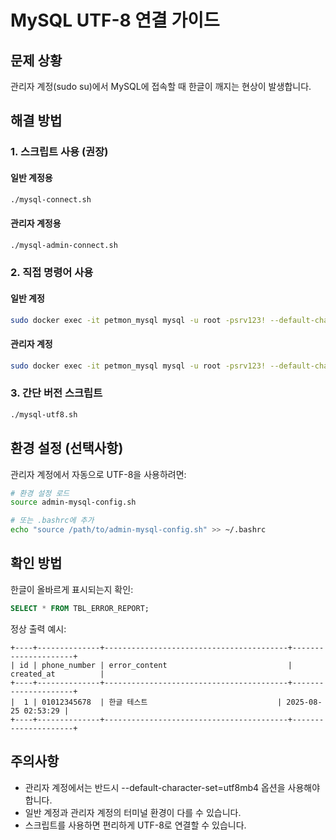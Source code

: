 # MySQL UTF-8 연결 가이드

## 문제 상황
관리자 계정(sudo su)에서 MySQL에 접속할 때 한글이 깨지는 현상이 발생합니다.

## 해결 방법

### 1. 스크립트 사용 (권장)

#### 일반 계정용
```bash
./mysql-connect.sh
```

#### 관리자 계정용
```bash
./mysql-admin-connect.sh
```

### 2. 직접 명령어 사용

#### 일반 계정
```bash
sudo docker exec -it petmon_mysql mysql -u root -psrv123! --default-character-set=utf8mb4 petmon
```

#### 관리자 계정
```bash
sudo docker exec -it petmon_mysql mysql -u root -psrv123! --default-character-set=utf8mb4 petmon
```

### 3. 간단 버전 스크립트
```bash
./mysql-utf8.sh
```

## 환경 설정 (선택사항)

관리자 계정에서 자동으로 UTF-8을 사용하려면:

```bash
# 환경 설정 로드
source admin-mysql-config.sh

# 또는 .bashrc에 추가
echo "source /path/to/admin-mysql-config.sh" >> ~/.bashrc
```

## 확인 방법

한글이 올바르게 표시되는지 확인:
```sql
SELECT * FROM TBL_ERROR_REPORT;
```

정상 출력 예시:
```
+----+--------------+-----------------------------------------+---------------------+
| id | phone_number | error_content                           | created_at          |
+----+--------------+-----------------------------------------+---------------------+
|  1 | 01012345678  | 한글 테스트                             | 2025-08-25 02:53:29 |
+----+--------------+-----------------------------------------+---------------------+
```

## 주의사항

- 관리자 계정에서는 반드시 --default-character-set=utf8mb4 옵션을 사용해야 합니다.
- 일반 계정과 관리자 계정의 터미널 환경이 다를 수 있습니다.
- 스크립트를 사용하면 편리하게 UTF-8로 연결할 수 있습니다.
